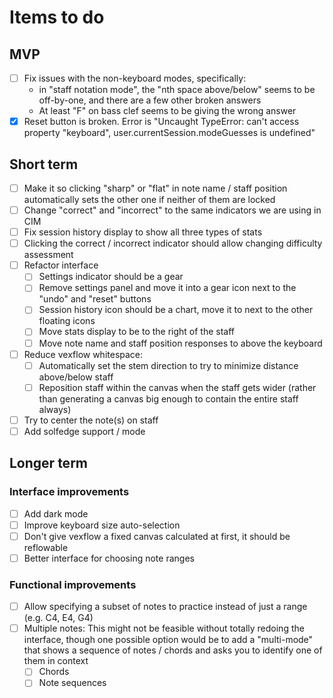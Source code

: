 # Items to do

## MVP

- [ ] Fix issues with the non-keyboard modes, specifically:
    - in "staff notation mode", the "nth space above/below" seems to be off-by-one, and there are a few other broken answers
    - At least "F" on bass clef seems to be giving the wrong answer
- [X] Reset button is broken. Error is "Uncaught TypeError: can't access property "keyboard", user.currentSession.modeGuesses is undefined"

## Short term

- [ ] Make it so clicking "sharp" or "flat" in note name / staff position automatically sets the other one if neither of them are locked
- [ ] Change "correct" and "incorrect" to the same indicators we are using in CIM
- [ ] Fix session history display to show all three types of stats
- [ ] Clicking the correct / incorrect indicator should allow changing difficulty assessment
- [ ] Refactor interface
    - [ ] Settings indicator should be a gear
    - [ ] Remove settings panel and move it into a gear icon next to the "undo" and "reset" buttons
    - [ ] Session history icon should be a chart, move it to next to the other floating icons
    - [ ] Move stats display to be to the right of the staff
    - [ ] Move note name and staff position responses to above the keyboard
- [ ] Reduce vexflow whitespace:
    - [ ] Automatically set the stem direction to try to minimize distance above/below staff
    - [ ] Reposition staff within the canvas when the staff gets wider (rather than generating a canvas big enough to contain the entire staff always)
- [ ] Try to center the note(s) on staff
- [ ] Add solfedge support / mode

## Longer term
### Interface improvements
- [ ] Add dark mode
- [ ] Improve keyboard size auto-selection
- [ ] Don't give vexflow a fixed canvas calculated at first, it should be reflowable
- [ ] Better interface for choosing note ranges

### Functional improvements
- [ ] Allow specifying a subset of notes to practice instead of just a range (e.g. C4, E4, G4)
- [ ] Multiple notes: This might not be feasible without totally redoing the interface, though one possible option would be to add a "multi-mode" that shows a sequence of notes / chords and asks you to identify one of them in context
    - [ ] Chords
    - [ ] Note sequences

